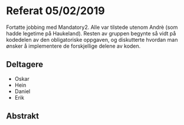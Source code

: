 # Referat 05/02/2019
Fortatte jobbing med Mandatory2. Alle var tilstede utenom Andrè (som hadde legetime på Haukeland). 
Resten av gruppen begynte så vidt på kodedelen av den obligatoriske oppgaven, og diskutterte
hvordan man ønsker å implementere de forskjellige delene av koden. 

## Deltagere
  * Oskar
  * Hein
  * Daniel
  * Erik
    
## Abstrakt